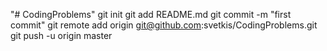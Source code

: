 "# CodingProblems"  git init git add README.md git commit -m "first commit" git remote add origin git@github.com:svetkis/CodingProblems.git git push -u origin master
